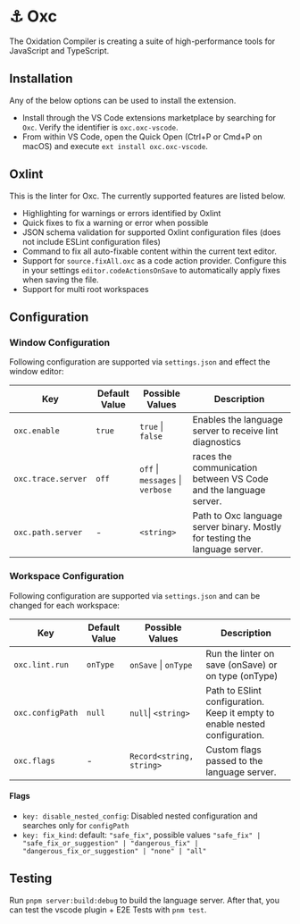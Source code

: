 # ⚓ Oxc

The Oxidation Compiler is creating a suite of high-performance tools for JavaScript and TypeScript.

## Installation

Any of the below options can be used to install the extension.

- Install through the VS Code extensions marketplace by searching for `Oxc`. Verify the identifier is `oxc.oxc-vscode`.
- From within VS Code, open the Quick Open (Ctrl+P or Cmd+P on macOS) and execute `ext install oxc.oxc-vscode`.

## Oxlint

This is the linter for Oxc. The currently supported features are listed below.

- Highlighting for warnings or errors identified by Oxlint
- Quick fixes to fix a warning or error when possible
- JSON schema validation for supported Oxlint configuration files (does not include ESLint configuration files)
- Command to fix all auto-fixable content within the current text editor.
- Support for `source.fixAll.oxc` as a code action provider. Configure this in your settings `editor.codeActionsOnSave`
  to automatically apply fixes when saving the file.
- Support for multi root workspaces

## Configuration

### Window Configuration

Following configuration are supported via `settings.json` and effect the window editor:

| Key                | Default Value | Possible Values                  | Description                                                                 |
| ------------------ | ------------- | -------------------------------- | --------------------------------------------------------------------------- |
| `oxc.enable`       | `true`        | `true` \| `false`                | Enables the language server to receive lint diagnostics                     |
| `oxc.trace.server` | `off`         | `off` \| `messages` \| `verbose` | races the communication between VS Code and the language server.            |
| `oxc.path.server`  | -             | `<string>`                       | Path to Oxc language server binary. Mostly for testing the language server. |

### Workspace Configuration

Following configuration are supported via `settings.json` and can be changed for each workspace:

| Key              | Default Value | Possible Values          | Description                                                                 |
| ---------------- | ------------- | ------------------------ | --------------------------------------------------------------------------- |
| `oxc.lint.run`   | `onType`      | `onSave` \| `onType`     | Run the linter on save (onSave) or on type (onType)                         |
| `oxc.configPath` | `null`        | `null`\| `<string>`      | Path to ESlint configuration. Keep it empty to enable nested configuration. |
| `oxc.flags`      | -             | `Record<string, string>` | Custom flags passed to the language server.                                 |

#### Flags

- `key: disable_nested_config`: Disabled nested configuration and searches only for `configPath`
- `key: fix_kind`: default: `"safe_fix"`, possible values `"safe_fix" | "safe_fix_or_suggestion" | "dangerous_fix" | "dangerous_fix_or_suggestion" | "none" | "all"`

## Testing

Run `pnpm server:build:debug` to build the language server.
After that, you can test the vscode plugin + E2E Tests with `pnm test`.
